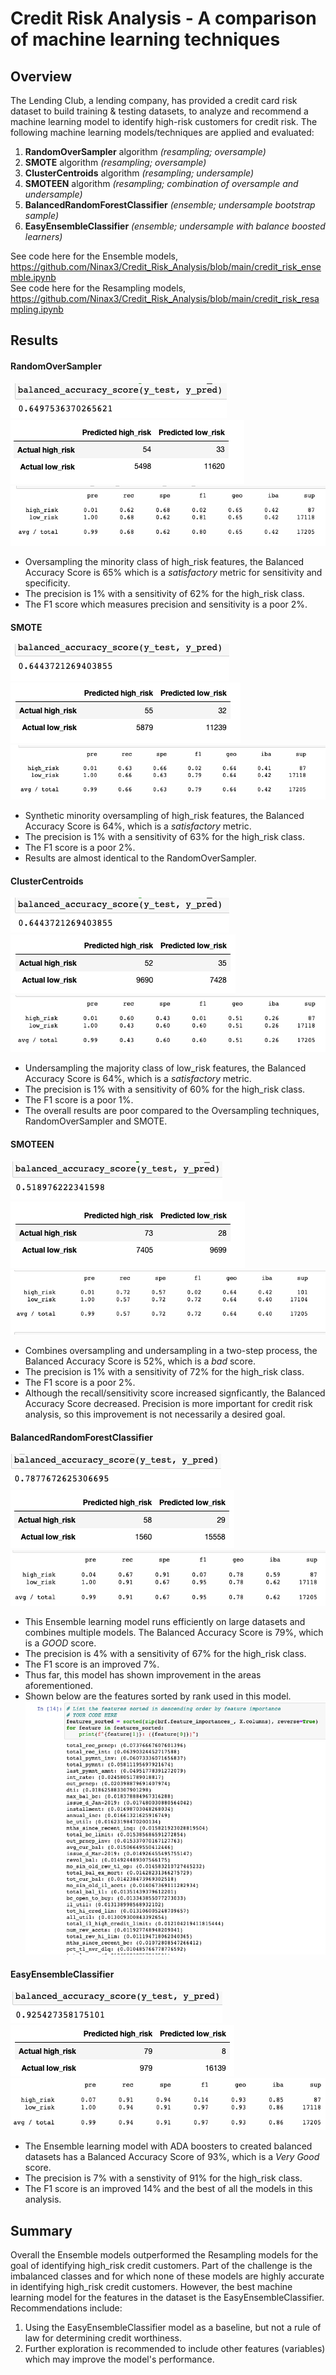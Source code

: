 # Credit Risk Analysis - A comparison of machine learning techniques

## Overview 
The Lending Club, a lending company, has provided a credit card risk dataset to build training & testing datasets, to analyze and recommend a machine learning model to identify high-risk customers for credit risk. The following machine learning models/techniques are applied and evaluated:

1. **RandomOverSampler** algorithm *(resampling; oversample)*
2. **SMOTE** algorithm *(resampling; oversample)*
3. **ClusterCentroids** algorithm *(resampling; undersample)*
4. **SMOTEEN** algorithm *(resampling; combination of oversample and undersample)* 
5. **BalancedRandomForestClassifier** *(ensemble; undersample bootstrap sample)*
6. **EasyEnsembleClassifier** *(ensemble; undersample with balance boosted learners)* <br>

See code here for the Ensemble models, https://github.com/Ninax3/Credit_Risk_Analysis/blob/main/credit_risk_ensemble.ipynb <br> 
See code here for the Resampling models, https://github.com/Ninax3/Credit_Risk_Analysis/blob/main/credit_risk_resampling.ipynb


## Results

#### RandomOverSampler
![Credit_Risk_Analysis "RandomOverSampling_bas"](https://github.com/Ninax3/Credit_Risk_Analysis/blob/main/RandomOverSampling_bas.png)
![Credit_Risk_Analysis "RandomOverS_cm"](https://github.com/Ninax3/Credit_Risk_Analysis/blob/main/RandomOverS_cm.png)
![Credit_Risk_Analysis "RandomOverSamp_ClassR"](https://github.com/Ninax3/Credit_Risk_Analysis/blob/main/RandomOverSamp_ClassR.png)
- Oversampling the minority class of high_risk features, the Balanced Accuracy Score is 65% which is a *satisfactory* metric for sensitivity and specificity.
- The precision is 1% with a sensitivity of 62% for the high_risk class.
- The F1 score which measures precision and sensitivity is a poor 2%.


#### SMOTE
![Credit_Risk_Analysis "SMOTE_bas"](https://github.com/Ninax3/Credit_Risk_Analysis/blob/main/SMOTE_bas.png)
![Credit_Risk_Analysis "SMOTE_cm"](https://github.com/Ninax3/Credit_Risk_Analysis/blob/main/SMOTE_cm.png)
![Credit_Risk_Analysis "SMOTE_ClassR"](https://github.com/Ninax3/Credit_Risk_Analysis/blob/main/SMOTE_ClassR.png)
- Synthetic minority oversampling of high_risk features, the Balanced Accuracy Score is 64%, which is a *satisfactory* metric. 
- The precision is 1% with a sensitivity of 63% for the high_risk class. 
- The F1 score is a poor 2%.
- Results are almost identical to the RandomOverSampler.


#### ClusterCentroids
![Credit_Risk_Analysis "ClusterC_bas"](https://github.com/Ninax3/Credit_Risk_Analysis/blob/main/ClusterC_bas.png)
![Credit_Risk_Analysis "ClusterC_cm"](https://github.com/Ninax3/Credit_Risk_Analysis/blob/main/ClusterC_cm.png)
![Credit_Risk_Analysis "ClusterC_ClsR"](https://github.com/Ninax3/Credit_Risk_Analysis/blob/main/ClusterC_ClsR.png)
- Undersampling the majority class of low_risk features, the Balanced Accuracy Score is 64%, which is a *satisfactory* metric. 
- The precision is 1% with a sensitivity of 60% for the high_risk class. 
- The F1 score is a poor 1%.
- The overall results are poor compared to the Oversampling techniques, RandomOverSampler and SMOTE. 


#### SMOTEEN
![Credit_Risk_Analysis "SMOTEEN_bas"](https://github.com/Ninax3/Credit_Risk_Analysis/blob/main/SMOTEEN_bas.png)
![Credit_Risk_Analysis "SMOTEEN_cm"](https://github.com/Ninax3/Credit_Risk_Analysis/blob/main/SMOTEEN_cm.png)
![Credit_Risk_Analysis "SMOTEEN_ClassR"](https://github.com/Ninax3/Credit_Risk_Analysis/blob/main/SMOTEEN_ClassR.png)
- Combines oversampling and undersampling in a two-step process, the Balanced Accuracy Score is 52%, which is a *bad* score. 
- The precision is 1% with a sensitivity of 72% for the high_risk class. 
- The F1 score is a poor 2%. 
- Although the recall/sensitivity score increased signficantly, the Balanced Accuracy Score decreased. Precision is more important for credit risk analysis, so this improvement is not necessarily a desired goal. 


#### BalancedRandomForestClassifier
![Credit_Risk_Analysis "BRFC_bas"](https://github.com/Ninax3/Credit_Risk_Analysis/blob/main/BRFC_bas.png)
![Credit_Risk_Analysis "BRFC_cm"](https://github.com/Ninax3/Credit_Risk_Analysis/blob/main/BRFC_cm.png)
![Credit_Risk_Analysis "BRFC_ClassR"](https://github.com/Ninax3/Credit_Risk_Analysis/blob/main/BRFC_ClassR.png)
- This Ensemble learning model runs efficiently on large datasets and combines multiple models. The Balanced Accuracy Score is 79%, which is a *GOOD* score. 
- The precision is 4% with a sensitivity of 67% for the high_risk class. 
- The F1 score is an improved 7%.
- Thus far, this model has shown improvement in the areas aforementioned. 
- Shown below are the features sorted by rank used in this model.
![Credit_Risk_Analysis "BRFC_Features_Sorted"](https://github.com/Ninax3/Credit_Risk_Analysis/blob/main/BRFC_Features_Sorted.png)


#### EasyEnsembleClassifier
![Credit_Risk_Analysis "EasyEnsembleABC_bas"](https://github.com/Ninax3/Credit_Risk_Analysis/blob/main/EasyEnsembleABC_bas.png)
![Credit_Risk_Analysis "EasyEnsembleABC_cm"](https://github.com/Ninax3/Credit_Risk_Analysis/blob/main/EasyEnsembleABC_cm.png)
![Credit_Risk_Analysis "EasyEnsembleABC_ClassR"](https://github.com/Ninax3/Credit_Risk_Analysis/blob/main/EasyEnsembleABC_ClassR.png)
- The Ensemble learning model with ADA boosters to created balanced datasets has a Balanced Accuracy Score of 93%, which is a *Very Good* score.
- The precision is 7% with a senstivity of 91% for the high_risk class. 
- The F1 score is an improved 14% and the best of all the models in this analysis.  

## Summary 
Overall the Ensemble models outperformed the Resampling models for the goal of identifying high_risk credit customers. Part of the challenge is the imbalanced classes and for which none of these models are highly accurate in identifying high_risk credit customers. However, the best machine learning model for the features in the dataset is the EasyEnsembleClassifier. Recommendations include:
1) Using the EasyEnsembleClassifier model as a baseline, but not a rule of law for determining credit worthiness. 
2) Further exploration is recommended to include other features (variables) which may improve the model's performance. 
